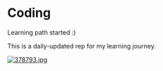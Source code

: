 # Coding
Learning path started :)

This is a daily-updated rep for my learning journey. 

[![378793.jpg](https://i.postimg.cc/2jhfqNdZ/378793.jpg)](https://postimg.cc/4nf0MMSf)
